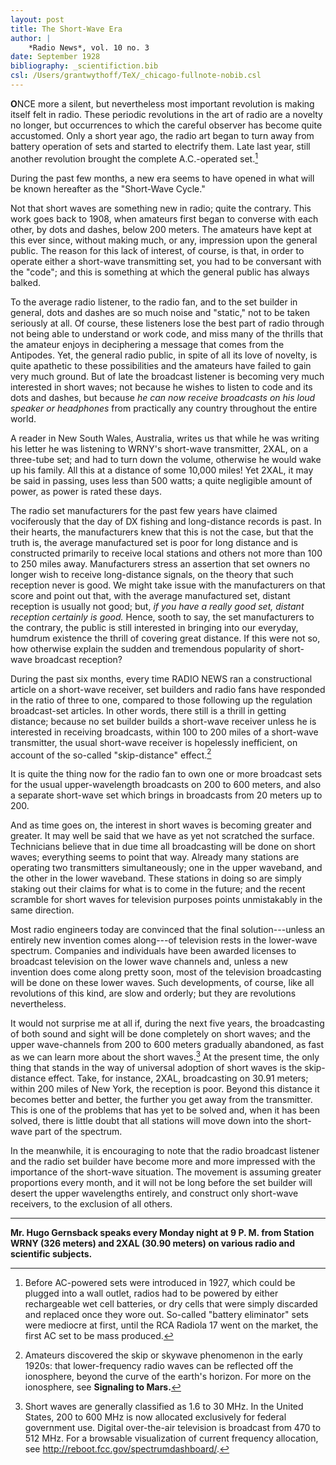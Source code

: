 ```yaml
---
layout: post
title: The Short-Wave Era
author: |
    *Radio News*, vol. 10 no. 3
date: September 1928
bibliography: _scientifiction.bib
csl: /Users/grantwythoff/TeX/_chicago-fullnote-nobib.csl
---
```


**O**NCE more a silent, but nevertheless most important revolution is making itself felt in radio.  These periodic revolutions in the art of radio are a novelty no longer, but occurrences to which the careful observer has become quite accustomed.  Only a short year ago, the radio art began to turn away from battery operation of sets and started to electrify them.  Late last year, still another revolution brought the complete A.C.-operated set.[^acel]

During the past few months, a new era seems to have opened in what will be known hereafter as the "Short-Wave Cycle."

Not that short waves are something new in radio; quite the contrary. This work goes back to 1908, when amateurs first began to converse with each other, by dots and dashes, below 200 meters.  The amateurs have kept at this ever since, without making much, or any, impression upon the general public.  The reason for this lack of interest, of course, is that, in order to operate either a short-wave transmitting set, you had to be conversant with the "code"; and this is something at which the general public has always balked.

To the average radio listener, to the radio fan, and to the set builder in general, dots and dashes are so much noise and "static," not to be taken seriously at all.  Of course, these listeners lose the best part of radio through not being able to understand or work code, and miss many of the thrills that the amateur enjoys in deciphering a message that comes from the Antipodes.  Yet, the general radio public, in spite of all its love of novelty, is quite apathetic to these possibilities and the amateurs have failed to gain very much ground.  But of late the broadcast listener is becoming very much interested in short waves; not because he wishes to listen to code and its dots and dashes, but because *he can now receive broadcasts on his loud speaker or headphones* from practically any country throughout the entire world.

A reader in New South Wales, Australia, writes us that while he was writing his letter he was listening to WRNY's short-wave transmitter, 2XAL, on a three-tube set; and had to turn down the volume, otherwise he would wake up his family.  All this at a distance of some 10,000 miles!  Yet 2XAL, it may be said in passing, uses less than 500 watts; a quite negligible amount of power, as power is rated these days.

The radio set manufacturers for the past few years have claimed vociferously that the day of DX fishing and long-distance records is past.  In their hearts, the manufacturers knew that this is not the case, but that the truth is, the average manufactured set is poor for long distance and is constructed primarily to receive local stations and others not more than 100 to 250 miles away.  Manufacturers stress an assertion that set owners no longer wish to receive long-distance signals, on the theory that such reception never is good.  We might take issue with the manufacturers on that score and point out that, with the average manufactured set, distant reception is usually not good; but, *if you have a really good set, distant reception certainly is good.*  Hence, sooth to say, the set manufacturers to the contrary, the public is still interested in bringing into our everyday, humdrum existence the thrill of covering great distance.  If this were not so, how otherwise explain the sudden and tremendous popularity of short-wave broadcast reception?

During the past six months, every time RADIO NEWS ran a constructional article on a short-wave receiver, set builders and radio fans have responded in the ratio of three to one, compared to those following up the regulation broadcast-set articles.  In other words, there still is a thrill in getting distance; because no set builder builds a short-wave receiver unless he is interested in receiving broadcasts, within 100 to 200 miles of a short-wave transmitter, the usual short-wave receiver is hopelessly inefficient, on account of the so-called "skip-distance" effect.[^skp]

It is quite the thing now for the radio fan to own one or more broadcast sets for the usual upper-wavelength broadcasts on 200 to 600 meters, and also a separate short-wave set which brings in broadcasts from 20 meters up to 200.

And as time goes on, the interest in short waves is becoming greater and greater.  It may well be said that we have as yet not scratched the surface.  Technicians believe that in due time all broadcasting will be done on short waves; everything seems to point that way.  Already many stations are operating two transmitters simultaneously; one in the upper waveband, and the other in the lower waveband.  These stations in doing so are simply staking out their claims for what is to come in the future; and the recent scramble for short waves for television purposes points unmistakably in the same direction.

Most radio engineers today are convinced that the final solution---unless an entirely new invention comes along---of television rests in the lower-wave spectrum.  Companies and individuals have been awarded licenses to broadcast television on the lower wave channels and, unless a new invention does come along pretty soon, most of the television broadcasting will be done on these lower waves.  Such developments, of course, like all revolutions of this kind, are slow and orderly; but they are revolutions nevertheless.

It would not surprise me at all if, during the next five years, the broadcasting of both sound and sight will be done completely on short waves; and the upper wave-channels from 200 to 600 meters gradually abandoned, as fast as we can learn more about the short waves.[^mhz]  At the present time, the only thing that stands in the way of universal adoption of short waves is the skip-distance effect.  Take, for instance, 2XAL, broadcasting on 30.91 meters; within 200 miles of New York, the reception is poor.  Beyond this distance it becomes better and better, the further you get away from the transmitter.  This is one of the problems that has yet to be solved and, when it has been solved, there is little doubt that all stations will move down into the short-wave part of the spectrum.

In the meanwhile, it is encouraging to note that the radio broadcast listener and the radio set builder have become more and more impressed with the importance of the short-wave situation.  The movement is assuming greater proportions every month, and it will not be long before the set builder will desert the upper wavelengths entirely, and construct only short-wave receivers, to the exclusion of all others.

* * * * * * * * * * * 

**Mr. Hugo Gernsback speaks every Monday night at 9 P. M. from Station WRNY (326 meters) and 2XAL (30.90 meters) on various radio and scientific subjects.**

[^acel]:  Before AC-powered sets were introduced in 1927, which could be plugged into a wall outlet, radios had to be powered by either rechargeable wet cell batteries, or dry cells that were simply discarded and replaced once they wore out.  So-called "battery eliminator" sets were mediocre at first, until the RCA Radiola 17 went on the market, the first AC set to be mass produced.

[^mhz]:  Short waves are generally classified as 1.6 to 30 MHz.  In the United States, 200 to 600 MHz is now allocated exclusively for federal government use.  Digital over-the-air television is broadcast from 470 to 512 MHz.  For a browsable visualization of current frequency allocation, see <http://reboot.fcc.gov/spectrumdashboard/>.

[^skp]:  Amateurs discovered the skip or skywave phenomenon in the early 1920s: that lower-frequency radio waves can be reflected off the ionosphere, beyond the curve of the earth's horizon.  For more on the ionosphere, see **Signaling to Mars.**